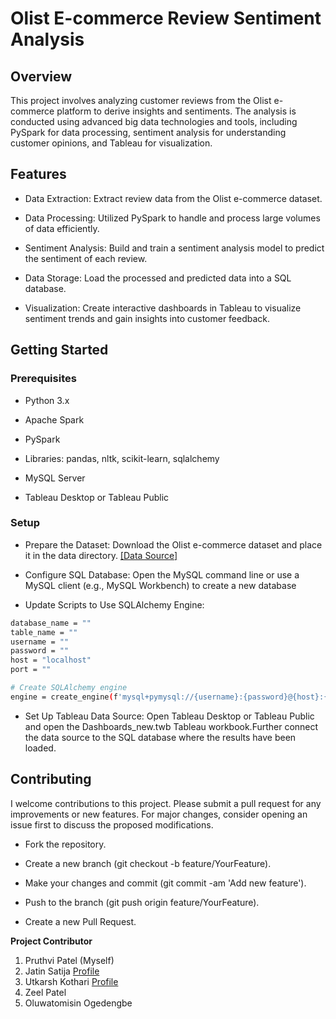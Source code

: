 
# Olist E-commerce Review Sentiment Analysis
## Overview

This project involves analyzing customer reviews from the Olist e-commerce platform to derive insights and sentiments. The analysis is conducted using advanced big data technologies and tools, including PySpark for data processing, sentiment analysis for understanding customer opinions, and Tableau for visualization.

## Features

- Data Extraction: Extract review data from the Olist e-commerce dataset.

- Data Processing: Utilized PySpark to handle and process large volumes of data efficiently.

- Sentiment Analysis: Build and train a sentiment analysis model to predict the sentiment of each review.

- Data Storage: Load the processed and predicted data into a SQL database.

- Visualization: Create interactive dashboards in Tableau to visualize sentiment trends and gain insights into customer feedback.


## Getting Started

### Prerequisites

- Python 3.x

- Apache Spark
  
- PySpark

- Libraries: pandas, nltk, scikit-learn, sqlalchemy
  
- MySQL Server

- Tableau Desktop or Tableau Public

### Setup

- Prepare the Dataset: Download the Olist e-commerce dataset and place it in the data directory. [[Data Source]](https://www.kaggle.com/datasets/olistbr/brazilian-ecommerce)

- Configure SQL Database: Open the MySQL command line or use a MySQL client (e.g., MySQL Workbench) to create a new database 

- Update Scripts to Use SQLAlchemy Engine: 
```bash
database_name = ""
table_name = ""
username = ""
password = ""
host = "localhost"
port = ""

# Create SQLAlchemy engine
engine = create_engine(f'mysql+pymysql://{username}:{password}@{host}:{port}/{database_name}')

```

- Set Up Tableau Data Source: Open Tableau Desktop or Tableau Public and open the Dashboards_new.twb Tableau workbook.Further connect the data source to the SQL database where the results have been loaded.

## Contributing

I welcome contributions to this project. Please submit a pull request for any improvements or new features. For major changes, consider opening an issue first to discuss the proposed modifications.

- Fork the repository.

- Create a new branch (git checkout -b feature/YourFeature).

- Make your changes and commit (git commit -am 'Add new feature').

- Push to the branch (git push origin feature/YourFeature).

- Create a new Pull Request.

**Project Contributor**

1. Pruthvi Patel (Myself)
2. Jatin Satija  [Profile](https://github.com/jatinsatija)
3. Utkarsh Kothari  [Profile](https://github.com/GodlikeAnalyst)
4. Zeel Patel
5. Oluwatomisin Ogedengbe
